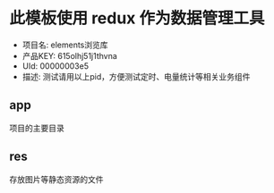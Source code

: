 # 此模板使用 redux 作为数据管理工具

+ 项目名: elements浏览库
+ 产品KEY: 615olhj51j1thvna
+ UId: 00000003e5
+ 描述: 测试请用以上pid，方便测试定时、电量统计等相关业务组件

## app
项目的主要目录

## res
存放图片等静态资源的文件
